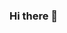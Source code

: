 ### Hi there 👋

<!--
**A672-a/A672-a** is a ✨ _special_ ✨ repository because its `README.md` (this file) appears on your GitHub profile.

Here are some ideas to get you started:

- 🔭 I’m currently working on ...smart contract verification 
- 🌱 I’m currently learning ...all of this new
- 👯 I’m looking to collaborate on ...
- 🤔 I’m looking for help with ... implementation 
- 💬 Ask me about ...
- 📫 How to reach me: ...beallm789@gmail.com/mlbeall1214@outlook.com
- 😄 Pronouns: ...
- ⚡ Fun fact: ...I want lots of water
-->
